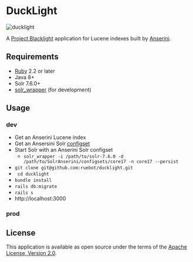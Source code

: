 # DuckLight

![ducklight](https://seeklogo.com/images/D/Duck_Hunt-logo-8044A0A3B6-seeklogo.com.png)

A [Project Blacklight](http://projectblacklight.org/) application for Lucene indexes built by [Anserini](https://github.com/castorini/Anserini).

## Requirements

* [Ruby](https://www.ruby-lang.org/en/) 2.2 or later
* Java 8+
* Solr 7.6.0+
* [solr_wrapper](https://github.com/cbeer/solr_wrapper) (for development)

## Usage

### dev

* Get an Anserini Lucene index
* Get an Ansersini Solr [configset](https://github.com/castorini/SolrAnserini)
* Start Solr with an Anserini Solr configset
  * `solr_wrapper -i /path/to/solr-7.6.0 -d /path/to/SolrAnserini/configsets/core17 -n core17 --persist`
* `git clone git@github.com:ruebot/ducklight.git`
* ` cd ducklight`
* `bundle install`
* `rails db:migrate`
* `rails s`
* http://localhost:3000

### prod

## License

This application is available as open source under the terms of the [Apache License, Version 2.0](http://www.apache.org/licenses/LICENSE-2.0).
